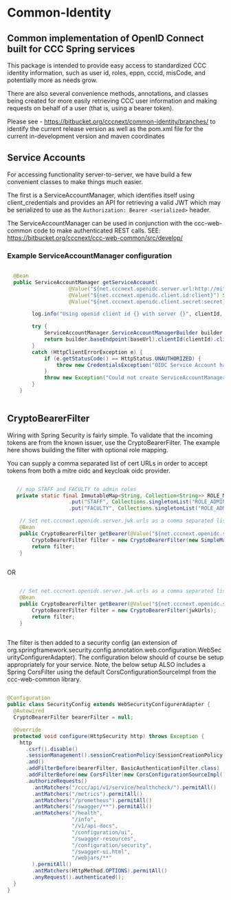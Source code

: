 # Common-Identity
## Common implementation of OpenID Connect built for CCC Spring services

This package is intended to provide easy access to standardized CCC identity
information, such as user id, roles, eppn, cccid, misCode, and potentially more
as needs grow.

There are also several convenience methods, annotations, and classes being
created for more easily retrieving CCC user information and making requests on
behalf of a user (that is, using a bearer token).

Please see - https://bitbucket.org/cccnext/common-identity/branches/ to identify the current release version as well as
the pom.xml file for the current in-development version and maven coordinates

## Service Accounts

For accessing functionality server-to-server, we have build a few convenient classes to make things much easier.

The first is a ServiceAccountManager, which identifies itself using client_credentials and provides an API for 
retrieving a valid JWT which may be serialized to use as the `Authorization: Bearer <serialized>` header.

The ServiceAccountManager can be used in conjunction with the ccc-web-common code to make authenticated REST calls.
SEE: https://bitbucket.org/cccnext/ccc-web-common/src/develop/

### Example ServiceAccountManager configuration

```java

  @Bean
  public ServiceAccountManager getServiceAccount(
                    @Value("${net.cccnext.openidc.server.url:http://mitre.test/f}") String baseUrl,
                    @Value("${net.cccnext.openidc.client.id:client}") String clientId,
                    @Value("${net.cccnext.openidc.client.secret:secret}") String clientSecret) throws Exception {

        log.info("Using openid client id {} with server {}", clientId, baseUrl);

        try {
            ServiceAccountManager.ServiceAccountManagerBuilder builder = new ServiceAccountManager.ServiceAccountManagerBuilder();
            return builder.baseEndpoint(baseUrl).clientId(clientId).clientSecret(clientSecret).build();
        }
        catch (HttpClientErrorException e) {
            if (e.getStatusCode() == HttpStatus.UNAUTHORIZED) {
                throw new CredentialsException("OIDC Service Account has incorrect credentials. Please check oidc params.");
            }
            throw new Exception("Could not create ServiceAccountManager", e);
        }
    }
    
```

## CryptoBearerFilter
Wiring with Spring Security is fairly simple. To validate that the incoming tokens are from the known issuer, use the 
CryptoBearerFilter. The example here shows building the filter with optional role mapping.

You can supply a comma separated list of cert URLs in order to accept tokens from both a mitre oidc and keycloak oidc provider.

```java

   // map STAFF and FACULTY to admin roles
   private static final ImmutableMap<String, Collection<String>> ROLE_MAP = ImmutableMap.<String, Collection<String>> builder()
                    .put("STAFF", Collections.singletonList("ROLE_ADMIN"))
                    .put("FACULTY", Collections.singletonList("ROLE_ADMIN")).build();

    // Set net.cccnext.openidc.server.jwk.urls as a comma separated list of cert urls
    @Bean
    public CryptoBearerFilter getBearer(@Value("${net.cccnext.openidc.server.jwk.urls}") String[] jwkUrls) {
        CryptoBearerFilter filter = new CryptoBearerFilter(new SimpleMapEnhancer(ROLE_MAP), jwkUrls);
        return filter;
    }
    
```

OR

```java

    // Set net.cccnext.openidc.server.jwk.urls as a comma separated list of cert urls
    @Bean
    public CryptoBearerFilter getBearer(@Value("${net.cccnext.openidc.server.jwk.urls}") String[] jwkUrls) {
        CryptoBearerFilter filter = new CryptoBearerFilter(jwkUrls);
        return filter;
    }
    
```

The filter is then added to a security config (an extension of  org.springframework.security.config.annotation.web.configuration.WebSecurityConfigurerAdapter). The configuration below
should of course be setup appropriately for your service. Note, the below setup ALSO includes a Spring CorsFilter using 
the default CorsConfigurationSourceImpl from the ccc-web-common library. 

```java

@Configuration
public class SecurityConfig extends WebSecurityConfigurerAdapter {
  @Autowired
  CryptoBearerFilter bearerFilter = null;

  @Override
  protected void configure(HttpSecurity http) throws Exception {
    http
      .csrf().disable()
      .sessionManagement().sessionCreationPolicy(SessionCreationPolicy.STATELESS)
      .and()
      .addFilterBefore(bearerFilter, BasicAuthenticationFilter.class)
      .addFilterBefore(new CorsFilter(new CorsConfigurationSourceImpl()), BasicAuthenticationFilter.class)
      .authorizeRequests()
        .antMatchers("/ccc/api/v1/service/healthcheck/").permitAll()
        .antMatchers("/metrics").permitAll()
        .antMatchers("/prometheus").permitAll()
        .antMatchers("/swagger/**").permitAll()
        .antMatchers("/health",
                     "/info",
                     "/v1/api-docs",
                     "/configuration/ui",
                     "/swagger-resources",
                     "/configuration/security",
                     "/swagger-ui.html",
                     "/webjars/**"
        ).permitAll()
        .antMatchers(HttpMethod.OPTIONS).permitAll()
        .anyRequest().authenticated();
  }
}

```
